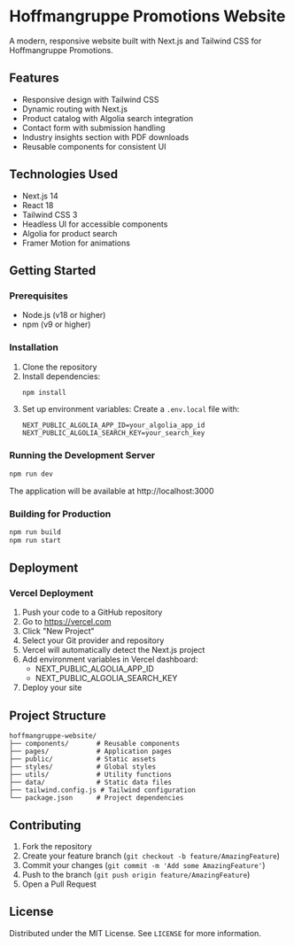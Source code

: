# Hoffmangruppe Promotions Website

A modern, responsive website built with Next.js and Tailwind CSS for Hoffmangruppe Promotions.

## Features
- Responsive design with Tailwind CSS
- Dynamic routing with Next.js
- Product catalog with Algolia search integration
- Contact form with submission handling
- Industry insights section with PDF downloads
- Reusable components for consistent UI

## Technologies Used
- Next.js 14
- React 18
- Tailwind CSS 3
- Headless UI for accessible components
- Algolia for product search
- Framer Motion for animations

## Getting Started

### Prerequisites
- Node.js (v18 or higher)
- npm (v9 or higher)

### Installation
1. Clone the repository
2. Install dependencies:
   ```bash
   npm install
   ```
3. Set up environment variables:
   Create a `.env.local` file with:
   ```
   NEXT_PUBLIC_ALGOLIA_APP_ID=your_algolia_app_id
   NEXT_PUBLIC_ALGOLIA_SEARCH_KEY=your_search_key
   ```

### Running the Development Server
```bash
npm run dev
```
The application will be available at http://localhost:3000

### Building for Production
```bash
npm run build
npm run start
```

## Deployment

### Vercel Deployment
1. Push your code to a GitHub repository
2. Go to https://vercel.com
3. Click "New Project"
4. Select your Git provider and repository
5. Vercel will automatically detect the Next.js project
6. Add environment variables in Vercel dashboard:
   - NEXT_PUBLIC_ALGOLIA_APP_ID
   - NEXT_PUBLIC_ALGOLIA_SEARCH_KEY
7. Deploy your site

## Project Structure
```
hoffmangruppe-website/
├── components/       # Reusable components
├── pages/            # Application pages
├── public/           # Static assets
├── styles/           # Global styles
├── utils/            # Utility functions
├── data/             # Static data files
├── tailwind.config.js # Tailwind configuration
└── package.json      # Project dependencies
```

## Contributing
1. Fork the repository
2. Create your feature branch (`git checkout -b feature/AmazingFeature`)
3. Commit your changes (`git commit -m 'Add some AmazingFeature'`)
4. Push to the branch (`git push origin feature/AmazingFeature`)
5. Open a Pull Request

## License
Distributed under the MIT License. See `LICENSE` for more information.
